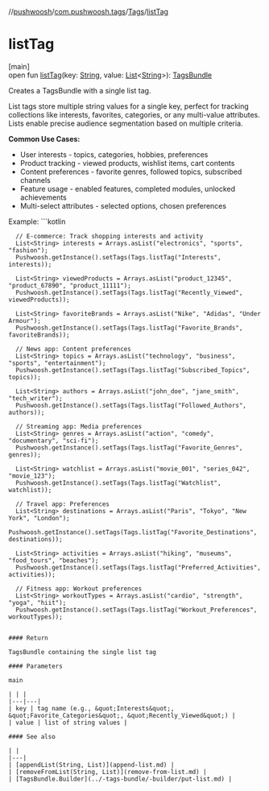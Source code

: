 //[pushwoosh](../../../index.md)/[com.pushwoosh.tags](../index.md)/[Tags](index.md)/[listTag](list-tag.md)

# listTag

[main]\
open fun [listTag](list-tag.md)(key: [String](https://developer.android.com/reference/kotlin/java/lang/String.html), value: [List](https://developer.android.com/reference/kotlin/java/util/List.html)&lt;[String](https://developer.android.com/reference/kotlin/java/lang/String.html)&gt;): [TagsBundle](../-tags-bundle/index.md)

Creates a TagsBundle with a single list tag. 

 List tags store multiple string values for a single key, perfect for tracking collections like interests, favorites, categories, or any multi-value attributes. Lists enable precise audience segmentation based on multiple criteria. 

**Common Use Cases:**

- User interests - topics, categories, hobbies, preferences
- Product tracking - viewed products, wishlist items, cart contents
- Content preferences - favorite genres, followed topics, subscribed channels
- Feature usage - enabled features, completed modules, unlocked achievements
- Multi-select attributes - selected options, chosen preferences

 Example: ```kotlin

	  // E-commerce: Track shopping interests and activity
	  List<String> interests = Arrays.asList("electronics", "sports", "fashion");
	  Pushwoosh.getInstance().setTags(Tags.listTag("Interests", interests));
	
	  List<String> viewedProducts = Arrays.asList("product_12345", "product_67890", "product_11111");
	  Pushwoosh.getInstance().setTags(Tags.listTag("Recently_Viewed", viewedProducts));
	
	  List<String> favoriteBrands = Arrays.asList("Nike", "Adidas", "Under Armour");
	  Pushwoosh.getInstance().setTags(Tags.listTag("Favorite_Brands", favoriteBrands));
	
	  // News app: Content preferences
	  List<String> topics = Arrays.asList("technology", "business", "sports", "entertainment");
	  Pushwoosh.getInstance().setTags(Tags.listTag("Subscribed_Topics", topics));
	
	  List<String> authors = Arrays.asList("john_doe", "jane_smith", "tech_writer");
	  Pushwoosh.getInstance().setTags(Tags.listTag("Followed_Authors", authors));
	
	  // Streaming app: Media preferences
	  List<String> genres = Arrays.asList("action", "comedy", "documentary", "sci-fi");
	  Pushwoosh.getInstance().setTags(Tags.listTag("Favorite_Genres", genres));
	
	  List<String> watchlist = Arrays.asList("movie_001", "series_042", "movie_123");
	  Pushwoosh.getInstance().setTags(Tags.listTag("Watchlist", watchlist));
	
	  // Travel app: Preferences
	  List<String> destinations = Arrays.asList("Paris", "Tokyo", "New York", "London");
	  Pushwoosh.getInstance().setTags(Tags.listTag("Favorite_Destinations", destinations));
	
	  List<String> activities = Arrays.asList("hiking", "museums", "food_tours", "beaches");
	  Pushwoosh.getInstance().setTags(Tags.listTag("Preferred_Activities", activities));
	
	  // Fitness app: Workout preferences
	  List<String> workoutTypes = Arrays.asList("cardio", "strength", "yoga", "hiit");
	  Pushwoosh.getInstance().setTags(Tags.listTag("Workout_Preferences", workoutTypes));
	
```

#### Return

TagsBundle containing the single list tag

#### Parameters

main

| | |
|---|---|
| key | tag name (e.g., &quot;Interests&quot;, &quot;Favorite_Categories&quot;, &quot;Recently_Viewed&quot;) |
| value | list of string values |

#### See also

| |
|---|
| [appendList(String, List)](append-list.md) |
| [removeFromList(String, List)](remove-from-list.md) |
| [TagsBundle.Builder](../-tags-bundle/-builder/put-list.md) |
